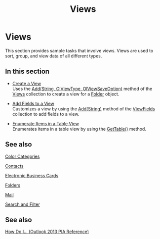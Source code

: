 ﻿---
title: Views
TOCTitle: Views
ms:assetid: d419ed4f-8a38-4872-a008-fe2fa27bf4f9
ms:mtpsurl: https://msdn.microsoft.com/en-us/library/Ff424479(v=office.15)
ms:contentKeyID: 55119931
ms.date: 07/24/2014
mtps_version: v=office.15
---


# Views

This section provides sample tasks that involve views. Views are used to sort, group, and view data of all different types.

## In this section

  - [Create a View](how-to-create-a-view.md)  
    Uses the [Add(String, OlViewType, OlViewSaveOption)](https://msdn.microsoft.com/en-us/library/bb643986\(v=office.15\)) method of the [Views](https://msdn.microsoft.com/en-us/library/bb644226\(v=office.15\)) collection to create a view for a [Folder](https://msdn.microsoft.com/en-us/library/bb645774\(v=office.15\)) object.

  - [Add Fields to a View](how-to-add-fields-to-a-view.md)  
    Customizes a view by using the [Add(String)](https://msdn.microsoft.com/en-us/library/bb646040\(v=office.15\)) method of the [ViewFields](https://msdn.microsoft.com/en-us/library/bb645950\(v=office.15\)) collection to add fields to a view.

  - [Enumerate Items in a Table View](how-to-enumerate-items-in-a-table-view.md)  
    Enumerates items in a table view by using the [GetTable()](https://msdn.microsoft.com/en-us/library/ff184699\(v=office.15\)) method.

## See also

[Color Categories](color-categories.md)

[Contacts](contacts.md)

[Electronic Business Cards](electronic-business-cards.md)

[Folders](folders.md)

[Mail](mail.md)

[Search and Filter](search-and-filter.md)

## See also



[How Do I... (Outlook 2013 PIA Reference)](how-do-i-outlook-2013-pia-reference.md)

